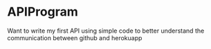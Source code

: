 # APIProgram
Want to write my first API using simple code to better understand the communication between github and herokuapp
